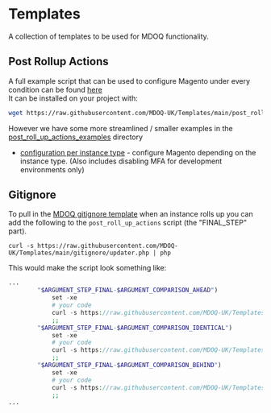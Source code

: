 # Templates
A collection of templates to be used for MDOQ functionality.

## Post Rollup Actions

A full example script that can be used to configure Magento under every condition can be found [here](post_roll_up_actions)  
It can be installed on your project with:  
```bash
wget https://raw.githubusercontent.com/MDOQ-UK/Templates/main/post_roll_up_actions -O mdoq/post_roll_up_actions && chmod a+x mdoq/post_roll_up_actions
```

However we have some more streamlined / smaller examples in the [post_roll_up_actions_examples](post_roll_up_actions_examples) directory
- [configuration per instance type](post_roll_up_actions_examples/set_configuration) - configure Magento depending on the instance type. (Also includes disabling MFA for development environments only)

## Gitignore
To pull in the [MDOQ gitignore template](/gitignore/template) when an instance rolls up you can add the following to the `post_roll_up_actions` script (the "FINAL_STEP" part).

`curl -s https://raw.githubusercontent.com/MDOQ-UK/Templates/main/gitignore/updater.php | php`

This would make the script look something like:
``` php
...
        "$ARGUMENT_STEP_FINAL-$ARGUMENT_COMPARISON_AHEAD")
            set -xe
            # your code
            curl -s https://raw.githubusercontent.com/MDOQ-UK/Templates/main/gitignore/updater.php | php
            ;;
        "$ARGUMENT_STEP_FINAL-$ARGUMENT_COMPARISON_IDENTICAL")
            set -xe
            # your code
            curl -s https://raw.githubusercontent.com/MDOQ-UK/Templates/main/gitignore/updater.php | php
            ;;
        "$ARGUMENT_STEP_FINAL-$ARGUMENT_COMPARISON_BEHIND")
            set -xe
            # your code
            curl -s https://raw.githubusercontent.com/MDOQ-UK/Templates/main/gitignore/updater.php | php
            ;;
...
```
